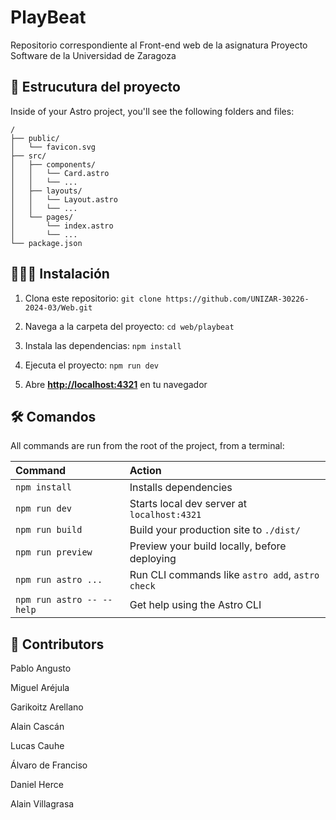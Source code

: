 # PlayBeat
Repositorio correspondiente al Front-end web de la asignatura Proyecto Software de la Universidad de Zaragoza

## 🚀 Estrucutura del proyecto

Inside of your Astro project, you'll see the following folders and files:

```text
/
├── public/
│   └── favicon.svg
├── src/
│   ├── components/
│   │   └── Card.astro
│   │   └── ...
│   ├── layouts/
│   │   └── Layout.astro
│   │   └── ...
│   └── pages/
│       └── index.astro
│       └── ...
└── package.json
```

## 👨🏼‍💻 Instalación

1. Clona este repositorio:
   `git clone https://github.com/UNIZAR-30226-2024-03/Web.git`

2. Navega a la carpeta del proyecto:
   `cd web/playbeat`

3. Instala las dependencias:
   `npm install`

4. Ejecuta el proyecto:
   `npm run dev`
5. Abre [**http://localhost:4321**](http://localhost:4321/) en tu navegador 

## 🛠️ Comandos

All commands are run from the root of the project, from a terminal:

| Command                   | Action                                           |
| :------------------------ | :----------------------------------------------- |
| `npm install`             | Installs dependencies                            |
| `npm run dev`             | Starts local dev server at `localhost:4321`      |
| `npm run build`           | Build your production site to `./dist/`          |
| `npm run preview`         | Preview your build locally, before deploying     |
| `npm run astro ...`       | Run CLI commands like `astro add`, `astro check` |
| `npm run astro -- --help` | Get help using the Astro CLI                     |

## 👥 Contributors 
Pablo Angusto 

Miguel Aréjula 

Garikoitz Arellano

Alain Cascán

Lucas Cauhe

Álvaro de Franciso

Daniel Herce

Alain Villagrasa


